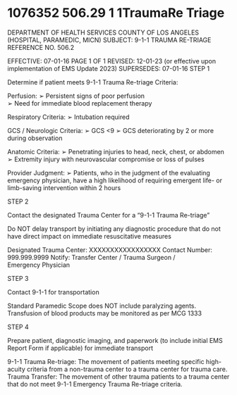 # 1076352 506.29 1 1TraumaRe Triage

DEPARTMENT OF HEALTH SERVICES 
COUNTY OF LOS ANGELES 
 (HOSPITAL, PARAMEDIC, MICN) 
SUBJECT: 9-1-1 TRAUMA RE-TRIAGE REFERENCE NO. 506.2 
 
 
EFFECTIVE: 07-01-16 PAGE 1 OF 1 
REVISED: 12-01-23 (or effective upon implementation of EMS Update 2023) 
SUPERSEDES: 07-01-16 
STEP 1 
 
Determine if patient meets 9-1-1 Trauma Re-triage Criteria: 
 
Perfusion: 
➢ Persistent signs of poor perfusion  
➢ Need for immediate blood replacement therapy 
 
Respiratory Criteria: 
➢ Intubation required 
 
GCS / Neurologic Criteria: 
➢ GCS <9 
➢ GCS deteriorating by 2 or more during observation 
 
Anatomic Criteria: 
➢ Penetrating injuries to head, neck, chest, or abdomen 
➢ Extremity injury with neurovascular compromise or loss of pulses 
 
Provider Judgment: 
➢ Patients, who in the judgment of the evaluating emergency physician, have 
a high likelihood of requiring emergent life- or limb-saving intervention 
within 2 hours 
 
 
STEP 2 
 
Contact the designated Trauma Center for 
a “9-1-1 Trauma Re-triage” 
 
Do NOT delay transport by initiating any 
diagnostic procedure that do not have direct 
impact on immediate resuscitative measures 
 
Designated Trauma Center: 
XXXXXXXXXXXXXXXXX 
Contact Number: 
999.999.9999 
Notify: 
 Transfer Center / Trauma Surgeon /  
 Emergency Physician 
 
STEP 3 
 
Contact 9-1-1 for transportation 
 
Standard Paramedic Scope does NOT 
include paralyzing agents. 
Transfusion of blood products may be 
monitored as per MCG 1333 
 
STEP 4 
 
Prepare patient, diagnostic imaging, and 
paperwork (to include initial EMS Report 
Form if applicable) for immediate transport 
 
9-1-1 Trauma Re-triage:  The movement of patients meeting specific high-acuity criteria 
from a non-trauma center to a trauma center for trauma care.   
Trauma Transfer:  The movement of other trauma patients to a trauma center that do not 
meet 9-1-1 Emergency Trauma Re-triage criteria.
